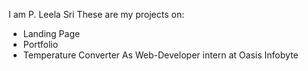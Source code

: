 I am P. Leela Sri
These are my projects on:
- Landing Page
- Portfolio
- Temperature Converter
As Web-Developer intern at Oasis Infobyte
